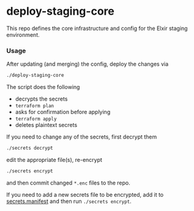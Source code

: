 # deploy-staging-core
This repo defines the core infrastructure and config for the Elxir staging environment.

### Usage

After updating (and merging) the config, deploy the changes via 
```bash
./deploy-staging-core
```
The script does the following
- decrypts the secrets
- `terraform plan`
- asks for confirmation before applying
- `terraform apply`
- deletes plaintext secrets

If you need to change any of the secrets, first decrypt them
```bash
./secrets decrypt
```
edit the appropriate file(s), re-encrypt
```bash
./secrets encrypt
```
and then commit changed `*.enc` files to the repo. 

If you need to add a new secrets file to be encrypted, add it to 
[secrets.manifest](terraform/secrets.manifest) and then run `./secrets encrypt`.
